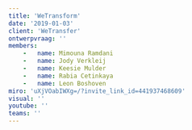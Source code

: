 ```yaml
---
title: 'WeTransform'
date: '2019-01-03'
client: 'WeTransfer'
ontwerpvraag: ''
members:
    -   name: Mimouna Ramdani
    -   name: Jody Verkleij
    -   name: Keesie Mulder
    -   name: Rabia Cetinkaya
    -   name: Leon Boshoven
miro: 'uXjVOabIWXg=/?invite_link_id=441937468609'
visual: ''
youtube: ''
teams: ''
---
```



 

